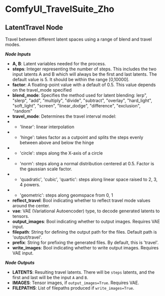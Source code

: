 # ComfyUI_TravelSuite_Zho



## LatentTravel Node

Travel between different latent spaces using a range of blend and travel modes.

___**Node Inputs**___
- **A, B**: Latent variables needed for the process.
- **steps**: Integer representing the number of steps. This includes the two input latents A and B which will always be the first and last latents. The default value is 5. It should be within the range [0,10000].
- **factor**: A floating-point value with a default of 0.5. This value depends on the travel_mode specified
- **blend_mode**: Specifies the method used for latent blending: lerp", "slerp", "add", "multiply", "divide", "subtract", "overlay", "hard_light", "soft_light", "screen", "linear_dodge", "difference", "exclusion", "random"
- **travel_mode**: Determines the travel interval model:
- - 'linear': linear interpolation
- - 'hinge': takes factor as a cutpoint and splits the steps evenly between above and below the hinge 
- - 'circle': steps along the X-axis of a circle 
- - 'norm': steps along a normal distribution centered at 0.5. Factor is the gaussian scale factor.
- - 'quadratic', 'cubic', 'quartic': steps along linear space raised to 2, 3, 4 powers.  
- - 'geometric': steps along geomspace from 0, 1
- **reflect_travel**: Bool indicating whether to reflect travel mode values around the center. 
- **vae**: VAE (Variational Autoencoder) type, to decode generated latents to tensors. 
- **output_images**: Bool indicating whether to output images.  Requires VAE input. 
- **filepath**: String for defining the output path for the files. Default path is 'output/travel'.
- **prefix**: String for prefixing the generated files. By default, this is 'travel'. 
- **write_images**: Bool indicating whether to write output images.  Requires VAE input.

___**Node Outputs**___

- **LATENTS**: Resulting travel latents. There will be `steps` latents, and the first and last will be the input `A` and `B`.
- **IMAGES**: Tensor images, if `output_images=True`. Requires VAE.
- **FILEPATHS**: List of filepaths produced if `write_images=True`.


